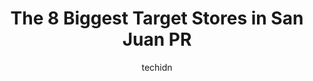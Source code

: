---
layout: ampstory
image: https://i0.wp.com/www.depkes.org/wp-content/uploads/2023/06/target-0-in-san-juan-pr-1685965712.png?resize=640,853
author: techidn
featured: false
description: Discover the impressive array of Target options in San Juan PR, where you can find 8 of the largest Target establishments in the area. From renowned classics to hidden gems, San Juan PR offe
title: The 8 Biggest Target Stores in San Juan PR
cover:
   title: The 8 Biggest Target Stores in San Juan PR
   subtitle: Rickpate
   background: https://www.depkes.org/wp-content/uploads/2023/06/target-0-in-san-juan-pr-1685965712.png

pages: 
 - layout: thirds
   top: <h1>#1 B & B Target Center</h1>
   bottom: "<p>Good services, everytime I visit the employees made us feel welcome and answered all of our questions.  When I need to obtain my license they help me with everything, the</p>"
   background: https://www.depkes.org/wp-content/uploads/2023/06/target-1-in-san-juan-pr-1685965712.jpeg
   backgroundblur: true
 - layout: thirds
   top: <h1>#2 Target Rent A Car</h1>
   bottom: "<p>1319 Av. Franklin Delano Roosevelt, San Juan, 00920, Puerto Rico</p>"
   background: https://www.depkes.org/wp-content/uploads/2023/06/target-2-in-san-juan-pr-1685965713.png
   cta:
      link: https://www.depkes.org/blog/the-8-biggest-target-stores-in-san-juan-pr/
      text: The 8 Biggest Target Stores in San Juan PR
 - layout: thirds
   top: <h1>#3 Target Rent A Car</h1>
   bottom: "<p>Calle Turquesa, PR-1, San Juan, 00926, Puerto Rico</p>"
   background: https://www.depkes.org/wp-content/uploads/2023/06/target-3-in-san-juan-pr-1685965714.jpeg
   cta:
      link: https://www.depkes.org/blog/the-8-biggest-target-stores-in-san-juan-pr/
      text: The 8 Biggest Target Stores in San Juan PR
 - layout: thirds
   top: <h1>#4 Target Human Resources Solutions</h1>
   bottom: "<p>#1510 F.D. Ave Roosevelt Suite 6B-2 Triple S Building, Guaynabo, Puerto Rico, 00968, Puerto Rico</p>"
   background: https://images.unsplash.com/photo-1547366785-564103df7e13?ixlib=rb-4.0.3&ixid=MnwxMjA3fDB8MHxwaG90by1wYWdlfHx8fGVufDB8fHx8&auto=format&fit=crop&w=640&h=853&q=80
   cta:
      link: https://www.depkes.org/blog/the-8-biggest-target-stores-in-san-juan-pr/
      text: The 8 Biggest Target Stores in San Juan PR
 - layout: thirds
   top: <h1>#5 Target Price inc</h1>
   bottom: "<p>57 PR-869, Cataño, 00962, Puerto Rico</p>"
   background: https://images.unsplash.com/photo-1567360425618-1594206637d2?ixlib=rb-4.0.3&ixid=MnwxMjA3fDB8MHxwaG90by1wYWdlfHx8fGVufDB8fHx8&auto=format&fit=crop&w=640&h=853&q=80
   cta:
      link: https://www.depkes.org/blog/the-8-biggest-target-stores-in-san-juan-pr/
      text: The 8 Biggest Target Stores in San Juan PR
 - layout: thirds
   top: <h1>#6 Target</h1>
   bottom: "<p>31874 Del Obispo St, San Juan Capistrano, CA 92675, United States</p>"
   background: https://images.unsplash.com/photo-1534312527009-56c7016453e6?ixlib=rb-4.0.3&ixid=MnwxMjA3fDB8MHxwaG90by1wYWdlfHx8fGVufDB8fHx8&auto=format&fit=crop&w=640&h=853&q=80
   cta:
      link: https://www.depkes.org/blog/the-8-biggest-target-stores-in-san-juan-pr/
      text: The 8 Biggest Target Stores in San Juan PR
 - layout: thirds
   top: <h1>#7 Target Point</h1>
   bottom: "<p>1226 Av. Jesús T. Piñero, San Juan, 00921, Puerto Rico</p>"
   background: https://images.unsplash.com/photo-1604871000636-074fa5117945?ixlib=rb-4.0.3&ixid=MnwxMjA3fDB8MHxwaG90by1wYWdlfHx8fGVufDB8fHx8&auto=format&fit=crop&w=640&h=853&q=80
   cta:
      link: https://www.depkes.org/blog/the-8-biggest-target-stores-in-san-juan-pr/
      text: The 8 Biggest Target Stores in San Juan PR
 - layout: thirds
   middle: Continue reading...
   background: https://images.unsplash.com/photo-1620421680010-0766ff230392?ixlib=rb-4.0.3&ixid=MnwxMjA3fDB8MHxwaG90by1wYWdlfHx8fGVufDB8fHx8&auto=format&fit=crop&w=640&h=853&q=80
   cta:
      link: https://www.depkes.org/blog/the-8-biggest-target-stores-in-san-juan-pr/
      text: The 8 Biggest Target Stores in San Juan PR
      
---